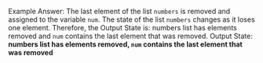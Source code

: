 Example Answer: 
The last element of the list `numbers` is removed and assigned to the variable `num`. The state of the list `numbers` changes as it loses one element. Therefore, the Output State is: numbers list has elements removed and `num` contains the last element that was removed.
Output State: **numbers list has elements removed, `num` contains the last element that was removed**